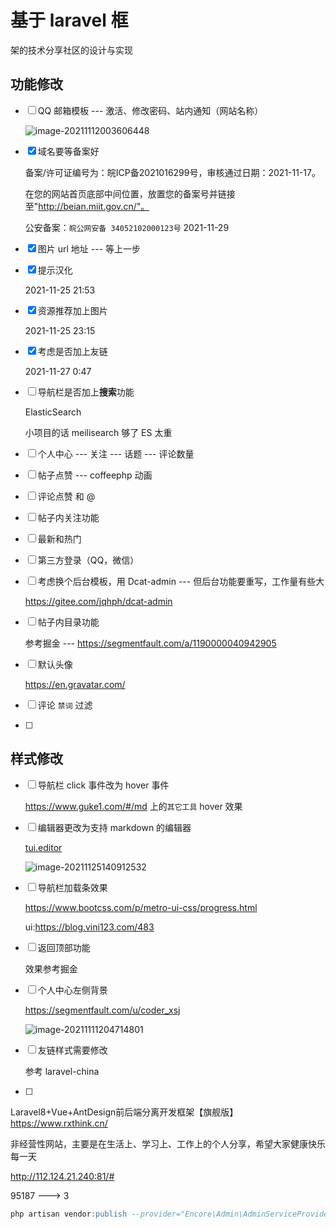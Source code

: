# 基于 laravel 框

架的技术分享社区的设计与实现



## 功能修改

- [ ] QQ 邮箱模板 --- 激活、修改密码、站内通知（网站名称）

  ![image-20211112003606448](https://i.loli.net/2021/11/12/AvgJyEls1ekZUdc.png)

- [x] 域名要等备案好

  备案/许可证编号为：皖ICP备2021016299号，审核通过日期：2021-11-17。

  在您的网站首页底部中间位置，放置您的备案号并链接至"http://beian.miit.gov.cn/"。

  公安备案：`皖公网安备 34052102000123号` 2021-11-29

- [x] 图片 url 地址 --- 等上一步

- [x] 提示汉化

  2021-11-25 21:53

- [x] 资源推荐加上图片

  2021-11-25 23:15

- [x] 考虑是否加上友链

  2021-11-27 0:47



- [ ] 导航栏是否加上**搜索**功能

  ElasticSearch

  小项目的话 meilisearch 够了 ES 太重

- [ ] 个人中心 --- 关注 --- 话题 --- 评论数量

- [ ] 帖子点赞  --- coffeephp 动画

- [ ] 评论点赞 和 @

- [ ] 帖子内关注功能

- [ ] 最新和热门

- [ ] 第三方登录（QQ，微信）

- [ ] 考虑换个后台模板，用 Dcat-admin --- 但后台功能要重写，工作量有些大

  https://gitee.com/jqhph/dcat-admin

- [ ] 帖子内目录功能

  参考掘金 --- https://segmentfault.com/a/1190000040942905

- [ ] 默认头像

  https://en.gravatar.com/

- [ ] 评论 `禁词` 过滤

- [ ] 







## 样式修改

- [ ] 导航栏 click 事件改为 hover 事件

  https://www.guke1.com/#/md 上的`其它工具` hover 效果

- [ ] 编辑器更改为支持 markdown 的编辑器

  [tui.editor](https://github.com/nhnent/tui.editor)

  ![image-20211125140912532](https://i.loli.net/2021/11/25/DezlNWQaPhZ5IYF.png)

- [ ] 导航栏加载条效果

  https://www.bootcss.com/p/metro-ui-css/progress.html

  ui:https://blog.vini123.com/483

- [ ] 返回顶部功能

  效果参考掘金

- [ ] 个人中心左侧背景

  https://segmentfault.com/u/coder_xsj

  ![image-20211111204714801](https://i.loli.net/2021/11/19/4oJMhEU19yZLfTx.png)

- [ ] 友链样式需要修改

  参考 laravel-china

- [ ] 


Laravel8+Vue+AntDesign前后端分离开发框架【旗舰版】https://www.rxthink.cn/

非经营性网站，主要是在生活上、学习上、工作上的个人分享，希望大家健康快乐每一天

http://112.124.21.240:81/#

95187 ---> 3





```sql
php artisan vendor:publish --provider="Encore\Admin\AdminServiceProvider"
```

